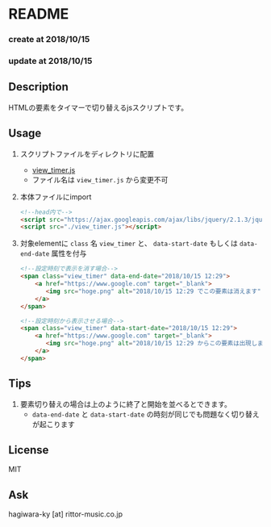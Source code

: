 # README

### create at 2018/10/15
### update at 2018/10/15

## Description
HTMLの要素をタイマーで切り替えるjsスクリプトです。

## Usage
1. スクリプトファイルをディレクトリに配置
    + [view_timer.js](https://github.com/KyosukeHAGIWARA/js_timer/blob/master/view_timer.js)
    + ファイル名は `view_timer.js` から変更不可
1. 本体ファイルにimport

    ```HTML
    <!--head内で-->
    <script src="https://ajax.googleapis.com/ajax/libs/jquery/2.1.3/jquery.min.js"></script>
    <script src="./view_timer.js"></script>
    ```
1. 対象elementに `class` 名 `view_timer` と、 `data-start-date` もしくは `data-end-date` 属性を付与

    ```HTML
    <!--設定時刻で表示を消す場合-->
    <span class="view_timer" data-end-date="2018/10/15 12:29">
        <a href="https://www.google.com" target="_blank">
           <img src="hoge.png" alt="2018/10/15 12:29 でこの要素は消えます" />
        </a>
    </span>    

    <!--設定時刻から表示させる場合-->
    <span class="view_timer" data-start-date="2018/10/15 12:29">
        <a href="https://www.google.com" target="_blank">
           <img src="hoge.png" alt="2018/10/15 12:29 からこの要素は出現します" />
        </a>
    </span>
    ```
    
## Tips
1. 要素切り替えの場合は上のように終了と開始を並べるとできます。
    + `data-end-date` と `data-start-date` の時刻が同じでも問題なく切り替えが起こります
    
## License
MIT

## Ask
hagiwara-ky [at] rittor-music.co.jp